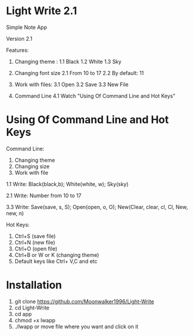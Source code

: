 # Light Write 2.1
Simple Note App

Version 2.1

Features:
1. Changing theme :
      1.1 Black
      1.2 White
      1.3 Sky
   
2. Changing font size
      2.1 From 10 to 17
      2.2 By default: 11
   
3. Work with files:
      3.1 Open
      3.2 Save
      3.3 New File
   
4. Command Line
      4.1 Watch "Using Of Command Line and Hot Keys"

# Using Of Command Line and Hot Keys

Command Line:
1. Changing theme
2. Changing size
3. Work with file

1.1 Write: Black(black,b); White(white, w); Sky(sky)

2.1 Write: Number from 10 to 17

3.3 Write: Save(save, s, S); Open(open, o, O); New(Clear, clear, cl, Cl, New, new, n)

Hot Keys:
1. Ctrl+S (save file)
2. Ctrl+N (new file)
3. Ctrl+O (open file)
4. Ctrl+B or W or K (changing theme)
5. Default keys like Ctrl+ V,C and etc

# Installation

1. git clone https://github.com/Moonwalker1996/Light-Write
2. cd Light-Write
3. cd app
4. chmod +x lwapp
5. ./lwapp or move file where you want and click on it
